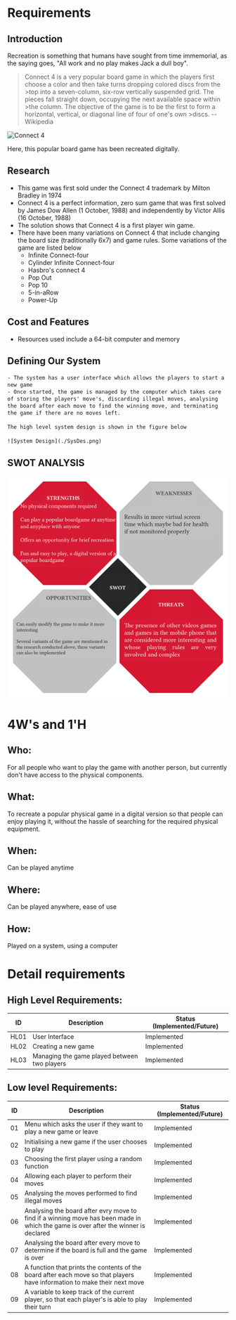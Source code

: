 # Requirements
## Introduction
 Recreation is something that humans have sought from time immemorial, as the saying goes, "All work and no play makes Jack a dull boy". 
 
 >Connect 4 is a very popular board game in which the players first choose a color and then take turns dropping colored discs from the >top into a seven-column, six-row vertically suspended grid. The pieces fall straight down, occupying the next available space within >the column. The objective of the game is to be the first to form a horizontal, vertical, or diagonal line of four of one's own >discs. -- Wikipedia

![Connect 4](https://upload.wikimedia.org/wikipedia/commons/e/e9/Connect4.PNG)

Here, this popular board game has been recreated digitally.

## Research

- This game was first sold under the Connect 4 trademark by Milton Bradley in 1974
- Connect 4 is a perfect information, zero sum game that was first solved by James Dow Allen (1 October, 1988) and independently by Victor Allis (16 October, 1988)
- The solution shows that Connect 4 is a first player win game.
- There have been many variations on Connect 4 that include changing the board size (traditionally 6x7) and game rules. Some variations of the game are listed below
    - Infinite Connect-four
    - Cylinder Infinite Connect-four
    - Hasbro's connect 4
    - Pop Out
    - Pop 10
    - 5-in-aRow
    - Power-Up

## Cost and Features

- Resources used include a 64-bit computer and memory

## Defining Our System
    
    - The system has a user interface which allows the players to start a new game
    - Once started, the game is managed by the computer which takes care of storing the players' move's, discarding illegal moves, analysing the board after each move to find the winning move, and terminating the game if there are no moves left.

    The high level system design is shown in the figure below

    ![System Design](./SysDes.png)

## SWOT ANALYSIS

![SWOT Analysis](./SWOT.png)

# 4W&#39;s and 1&#39;H

## Who:

For all people who want to play the game with another person, but currently don't have access to the physical components.

## What:

To recreate a popular physical game in a digital version so that people can enjoy playing it, without the hassle of searching for the required physical equipment.

## When:

Can be played anytime

## Where:

Can be played anywhere, ease of use

## How:

Played on a system, using a computer

# Detail requirements

## High Level Requirements:

ID | Description | Status (Implemented/Future)
---|-------------|----------------------------
HL01 | User Interface | Implemented
HL02 | Creating a new game | Implemented
HL03 | Managing the game played between two players | Implemented

##  Low level Requirements:

ID | Description | Status (Implemented/Future)
---|-------------|-----------------------------
01 | Menu which asks the user if they want to play a new game or leave | Implemented
02 | Initialising a new game if the user chooses to play | Implemented
03 | Choosing the first player using a random function | Implemented
04 | Allowing each player to perform their moves | Implemented
05 | Analysing the moves performed to find illegal moves | Implemented
06 | Analysing the board after evry move to find if a winning move has been made in which the game is over after the winner is declared| Implemented
07 | Analysing the board after every move to determine if the board is full and the game is over | Implemented
08 | A function that prints the contents of the board after each move so that players have information to make their next move | Implemented
09 | A variable to keep track of the current player, so that each player's is able to play their turn | Implemented